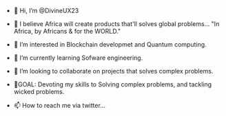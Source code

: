 - 👋 Hi, I’m @DivineUX23

- 👑 I believe Africa will create products that'll solves global problems... "In Africa, by Africans & for the WORLD."

- 👀 I’m interested in Blockchain developmet and Quantum computing.

- 🌱 I’m currently learning Sofware engineering.

- 💞️ I’m looking to collaborate on projects that solves complex problems.

- 🚀GOAL: Devoting my skills to Solving complex problems, and tackling wicked problems.

- 📫 How to reach me via twitter...

<!---
DivineUX23/DivineUX23 is a ✨ special ✨ repository because its `README.md` (this file) appears on your GitHub profile.
You can click the Preview link to take a look at your changes.
--->
